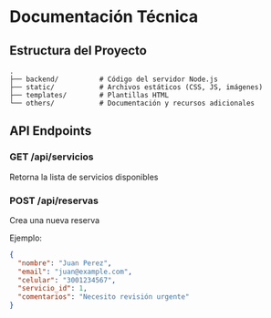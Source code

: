 # Documentación Técnica

## Estructura del Proyecto

```
.
├── backend/          # Código del servidor Node.js
├── static/           # Archivos estáticos (CSS, JS, imágenes)
├── templates/        # Plantillas HTML
└── others/           # Documentación y recursos adicionales
```

## API Endpoints

### GET /api/servicios
Retorna la lista de servicios disponibles

### POST /api/reservas
Crea una nueva reserva

Ejemplo:
```json
{
  "nombre": "Juan Perez",
  "email": "juan@example.com",
  "celular": "3001234567",
  "servicio_id": 1,
  "comentarios": "Necesito revisión urgente"
}
```